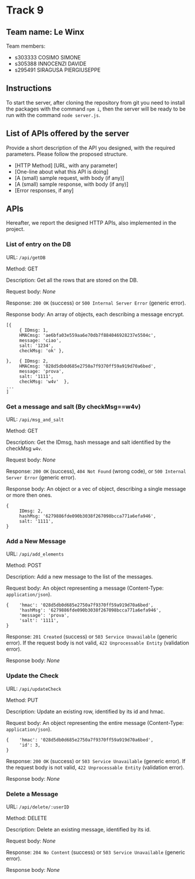 # Track 9

## Team name: Le Winx

Team members:
* s303333 COSIMO SIMONE
* s305388 INNOCENZI DAVIDE 
* s295491 SIRAGUSA PIERGIUSEPPE

## Instructions

To start the server, after cloning the repository from git you need to install the packages with the command `npm i`, then the server will be ready to be run with the command `node server.js`.

## List of APIs offered by the server

Provide a short description of the API you designed, with the required parameters. Please follow the proposed structure.

* [HTTP Method] [URL, with any parameter]
* [One-line about what this API is doing]
* [A (small) sample request, with body (if any)]
* [A (small) sample response, with body (if any)]
* [Error responses, if any]

## APIs
Hereafter, we report the designed HTTP APIs, also implemented in the project.

### __List of entry on the DB__

URL: `/api/getDB`

Method: GET

Description: Get all the rows that are stored on the DB.

Request body: _None_

Response: `200 OK` (success) or `500 Internal Server Error` (generic error).

Response body: An array of objects, each describing a message encrypt.
```
[{
     { IDmsg: 1,
     HMACmsg: 'ae6bfa03e559aa6e70db7f884046928237e5504c', 
     message: 'ciao', 
     salt: '1234', 
     checkMsg: 'ok' },

},   { IDmsg: 2, 
     HMACmsg: '028d5db0d685e2750a7f9370ff59a919d70a6bed', 
     message: 'prova', 
     salt: '1111', 
     checkMsg: 'w4v'  },
...
]
```

### __Get a message and salt (By checkMsg==w4v)__

URL: `/api/msg_and_salt`

Method: GET

Description: Get the IDmsg, hash message and salt identified by the checkMsg `w4v`.

Request body: _None_

Response: `200 OK` (success), `404 Not Found` (wrong code), or `500 Internal Server Error` (generic error).

Response body: An object or a vec of object, describing a single message or more then ones.
```
{
     IDmsg: 2, 
     hashMsg: '6279886fde090b3038f267098bcca771a6efa946', 
     salt: '1111', 
}

```

### __Add a New Message__

URL: `/api/add_elements`

Method: POST

Description: Add a new message to the list of the messages.

Request body: An object representing a message (Content-Type: `application/json`).
```
{    'hmac': '028d5db0d685e2750a7f9370ff59a919d70a6bed',
     'hashMsg': '6279886fde090b3038f267098bcca771a6efa946',
     'message': 'prova', 
     'salt': '1111',
}
```

Response: `201 Created` (success) or `503 Service Unavailable` (generic error). If the request body is not valid, `422 Unprocessable Entity` (validation error).

Response body: _None_

### __Update the Check__

URL: `/api/updateCheck`

Method: PUT

Description: Update an existing row, identified by its id and hmac.

Request body: An object representing the entire message (Content-Type: `application/json`).
```
{    'hmac': '028d5db0d685e2750a7f9370ff59a919d70a6bed', 
     'id': 3,
}
```

Response: `200 OK` (success) or `503 Service Unavailable` (generic error). If the request body is not valid, `422 Unprocessable Entity` (validation error).

Response body: _None_

### __Delete a Message__

URL: `/api/delete/:userID`

Method: DELETE

Description: Delete an existing message, identified by its id.

Request body: _None_

Response: `204 No Content` (success) or `503 Service Unavailable` (generic error).

Response body: _None_